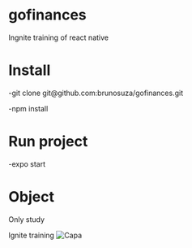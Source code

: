 # gofinances

Ingnite training of react native

# Install

<p>-git clone git@github.com:brunosuza/gofinances.git</p>

-npm install

# Run project

-expo start

# Object

Only study

Ignite training
![Capa](https://user-images.githubusercontent.com/13911181/207163163-3356ef92-f639-46dd-9e14-bcf0894f2215.png)
